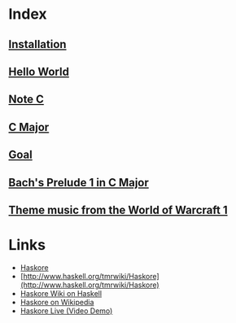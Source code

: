 Index
======


## [Installation](install.markdown)

## [Hello World](hello.markdown)

## [Note C](c.markdown)

## [C Major](c_major.markdown)

## [Goal](goal.markdown)

## [Bach's Prelude 1 in C Major](bach_prelude.markdown)

## [Theme music from the World of Warcraft 1](wow_1.markdown)

Links
======

* [Haskore](http://www.haskell.org/haskore/)
* [http://www.haskell.org/tmrwiki/Haskore](http://www.haskell.org/tmrwiki/Haskore)
* [Haskore Wiki on Haskell](http://www.haskell.org/haskellwiki/Haskore)
* [Haskore on Wikipedia](http://en.wikipedia.org/wiki/Haskore)
* [Haskore Live (Video Demo)](http://video.google.com/videoplay?docid=5849699036632847795)